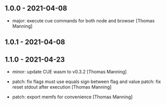 ## 1.0.0 - 2021-04-08

* major: execute cue commands for both node and browser [Thomas Manning]

## 1.0.1 - 2021-04-08

## 1.1.0 - 2021-04-23

* minor: update CUE wasm to v0.3.2 [Thomas Manning]
* patch: fix flags must use equals sign between flag and value patch: fix reset stdout after execution [Thomas Manning]

* patch: export memfs for convenience [Thomas Manning]
